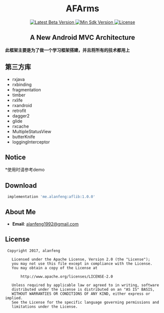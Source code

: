 <h1 align="center">AFArms</h1>

<p align="center">
   <a href="https://bintray.com/jessyancoding/maven/MVPArt/2.4.1/link">
    <img src="https://img.shields.io/badge/Jcenter-v1.0.0-brightgreen.svg?style=flat-square" alt="Latest Beta Version" />
  </a>
  <a href="https://developer.android.com/about/versions/android-4.2.html">
    <img src="https://img.shields.io/badge/API-14%2B-blue.svg?style=flat-square" alt="Min Sdk Version" />
  </a>
  <a href="http://www.apache.org/licenses/LICENSE-2.0">
    <img src="http://img.shields.io/badge/License-Apache%202.0-blue.svg?style=flat-square" alt="License" />
  </a>
</p>

<h2 align="center">A New Android MVC Architecture</h2>

**此框架主要是为了做一个学习框架搭建，并且将所有的技术都用上**


## 第三方库
* rxjava
* rxbinding
* fragmentation
* timber
* rxlife
* rxandroid
* retrofit
* dagger2
* glide
* rxcache
* MultipleStatusView
* butterKnife
* loggingInterceptor


## Notice
*使用时请参考demo

## Download
``` gradle
 implementation 'me.alanfeng:aflib:1.0.0'

```

## About Me
* **Email**: <alanfeng1992@gmail.com>

## License
```
 Copyright 2017, alanfeng

   Licensed under the Apache License, Version 2.0 (the "License");
   you may not use this file except in compliance with the License.
   You may obtain a copy of the License at

       http://www.apache.org/licenses/LICENSE-2.0

   Unless required by applicable law or agreed to in writing, software
   distributed under the License is distributed on an "AS IS" BASIS,
   WITHOUT WARRANTIES OR CONDITIONS OF ANY KIND, either express or implied.
   See the License for the specific language governing permissions and
   limitations under the License.
```
